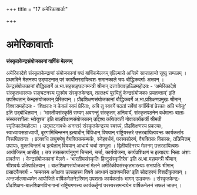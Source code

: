 +++
title = "17 अमेरिकावार्ताः"

+++
# **अमेरिकावार्ताः**

**संस्कृतकेन्द्रसंयोजकानां वार्षिकं मेलनम्**

अमेरिकादेशे संस्कृतकेन्द्राणां संयोजकानां षष्ठं वार्षिकमेलनम् एप्रिल्मासे अन्तिमे साप्ताहान्ते सुष्ठु सम्पन्नम् । प्रथमदिने मेलनस्य उद्घाटनात् परं कार्योत्तरदायित्वशः समानकाले त्रयः बौद्धिकवर्गाः अभवन् । केन्द्रसंयोजकानां बौद्धिकवर्गे अ.भा.सहसङ्घटनमन्त्री श्रीमान् दत्तात्रेयवज्रळ्ळिमहोदयः - ‘अमेरिकादेशे संस्कृतभारत्याः सङ्घटनस्य मूलमेव संस्कृतकेन्द्रम्, तल्लक्ष्यं पूरयितुं केन्द्रसंयोजकाः प्रयतन्ताम्’ इति उपस्थितान् केन्द्रसंयोजकान् प्रेरितवान् । प्रौढशिक्षणसंयोजकानां बौद्धिकवर्गे अ.भा.प्रशिक्षणप्रमुखः श्रीमान् विश्वासमहोदयः - ‘शिक्षकाः न केवलं स्वयं प्रेरिताः, अपि तु स्ववर्गे पठतां सर्वेषां वर्गार्थिनां प्रेरकाः अपि भवेयुः’ इति उद्बोधितवान् । ‘भारतीयसंस्कृतिं सम्यग् अवगन्तुं संस्कृतम् अनिवार्यं, संस्कृतपठनेन वर्धमानाः बालाः संस्कारशीलाः भवेयुश्च’ इति बालशिक्षणसंयोजकान् उद्दिश्य कथितवती गोवाकार्यकर्त्री श्रीमती स्मृतिकाळेमहोदया । उद्घाटनावधेः अनन्तरं संस्कृतकेन्द्रस्य स्वरूपं, प्रौढशिक्षणस्य प्रकल्पाः, स्वाध्यायसहाध्यायौ, दूरगामिचिन्तनम् इत्यादीन् विविधान् विषयान् राष्ट्रियस्तरे उत्तरदायित्ववन्तः कार्यकर्तारः निरूपितवन्तः । प्रत्यवधि लघुगणेषु वैयक्तिकसम्पर्कः, स्नेहवर्धनं, परस्परप्रेरणं, वैयक्तिकः विकासः, तन्निमित्तम् उपायाः, मुक्तचिन्तनं च इत्येतान् विषयान् आधार्य चर्चा सम्भूता । द्वितीयदिनस्य मेलनम् उत्तरदायित्वशः आयोजितम् आसीत् । तत्र तत्तत्कार्यानुगुणं चिन्तनं, चर्चा, कार्ययोजना, कार्यप्रशिक्षणं च इत्यादयः भिन्नाः अंशाः प्रावर्तन्त । केन्द्रसंयोजकानां मेलने - ‘भारतीयसंस्कृतिः हिन्दुसंस्कृतिरेव’ इति अ.भा.महामन्त्री श्रीमान् श्रीशवर्यः प्रतिपादितवान् । बालशिक्षणसंयोजकानां मेलने अमेरिकीयसंस्कृतभारत्याः सभापतिः श्रीमान् प्रसादकैपवर्यः - ‘समयस्य अपेक्षया उत्साहस्य विषये अवधानं दातव्यमस्ति’ इति सोदाहरणं विशदीकृतवान् । अन्तर्जालमाध्यमेन आयोजिते वार्षिकमेलनेऽस्मिन् उपशताः कार्यकर्तारः भागम् ऊढवन्तः । संस्कृतकेन्द्र-प्रौढशिक्षण-बालशिक्षणविभागानां राष्ट्रियगणस्य कार्यकर्तॄणां परस्परसमन्वयेन वार्षिकमेलनं सफलं जातम् ।
